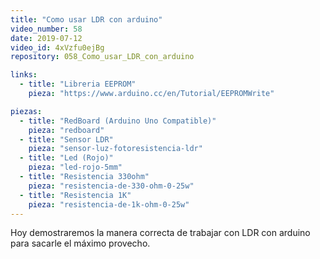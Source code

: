 ```yaml
---
title: "Como usar LDR con arduino"
video_number: 58
date: 2019-07-12
video_id: 4xVzfu0ejBg
repository: 058_Como_usar_LDR_con_arduino

links:
  - title: "Libreria EEPROM"
    pieza: "https://www.arduino.cc/en/Tutorial/EEPROMWrite"

piezas:
  - title: "RedBoard (Arduino Uno Compatible)"
    pieza: "redboard"
  - title: "Sensor LDR"
    pieza: "sensor-luz-fotoresistencia-ldr"
  - title: "Led (Rojo)"
    pieza: "led-rojo-5mm"
  - title: "Resistencia 330ohm"
    pieza: "resistencia-de-330-ohm-0-25w"
  - title: "Resistencia 1K"
    pieza: "resistencia-de-1k-ohm-0-25w"
---
```


Hoy demostraremos la manera correcta de trabajar con LDR con arduino para sacarle el máximo provecho.
